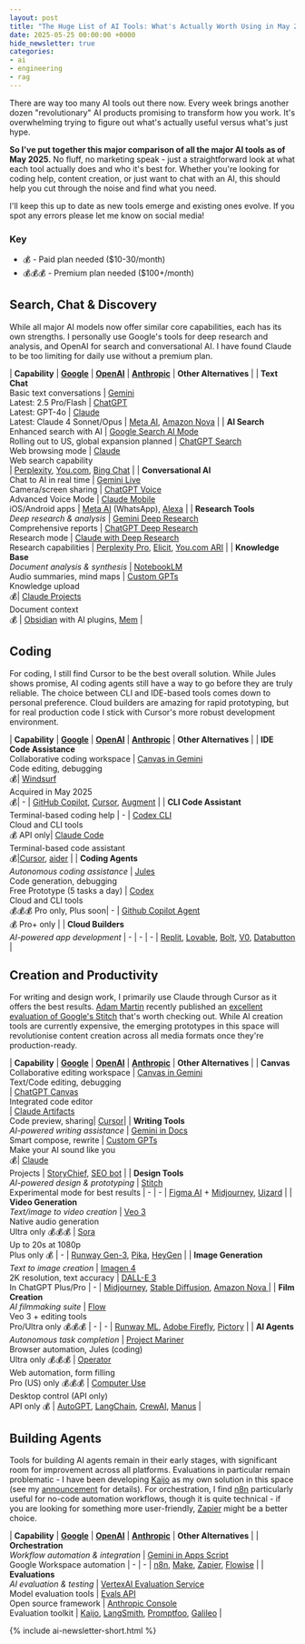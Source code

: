 ```yaml
---
layout: post
title: "The Huge List of AI Tools: What's Actually Worth Using in May 2025?"
date: 2025-05-25 00:00:00 +0000
hide_newsletter: true
categories:
- ai
- engineering
- rag
---
```


There are way too many AI tools out there now. Every week brings another dozen "revolutionary" AI products promising to transform how you work. It's overwhelming trying to figure out what's actually useful versus what's just hype.

**So I've put together this major comparison of all the major AI tools as of May 2025.** No fluff, no marketing speak - just a straightforward look at what each tool actually does and who it's best for. Whether you're looking for coding help, content creation, or just want to chat with an AI, this should help you cut through the noise and find what you need.

<!--more-->

I'll keep this up to date as new tools emerge and existing ones evolve. If you spot any errors please let me know on social media!

### Key

- 💰 - Paid plan needed ($10-30/month)
- 💰💰💰 - Premium plan needed ($100+/month)

<style>
table {
  border-collapse: separate;
  border-spacing: 0 0.5em;
  width: 100%;
}
thead th {
  text-align: left;
  background: #fff;
  padding: 8px 4px;
}
tbody tr:nth-child(even) {
  background: #f7f3fe;
}
tbody td {
  vertical-align: top;
  padding: 8px 4px;
}
table a {
  text-decoration: underline;
}
</style>

## Search, Chat & Discovery

While all major AI models now offer similar core capabilities, each has its own strengths. I personally use Google's tools for deep research and analysis, and OpenAI for search and conversational AI. I have found Claude to be too limiting for daily use without a premium plan.

| **Capability** | **[Google](https://ai.google)** | **[OpenAI](https://openai.com)** | **[Anthropic](https://anthropic.com)** | **Other Alternatives** |
| **Text Chat**<br>Basic text conversations | [Gemini](https://gemini.google.com)<br>Latest: 2.5 Pro/Flash | [ChatGPT](https://chat.openai.com)<br>Latest: GPT-4o | [Claude](https://claude.ai)<br>Latest: Claude 4 Sonnet/Opus | [Meta AI](https://ai.meta.com), [Amazon Nova](https://aws.amazon.com/ai/generative-ai/nova/) |
| **AI Search**<br>Enhanced search with AI | [Google Search AI Mode](https://www.google.com/search)<br>Rolling out to US, global expansion planned | [ChatGPT Search](https://openai.com/index/introducing-chatgpt-search/)<br>Web browsing mode | [Claude](https://claude.ai)<br>Web search capability<br>| [Perplexity](https://perplexity.ai), [You.com](https://you.com), [Bing Chat](https://www.bing.com/chat) |
| **Conversational AI**<br>Chat to AI in real time | [Gemini Live](https://gemini.google.com)<br>Camera/screen sharing | [ChatGPT Voice](https://openai.com/chatgpt)<br>Advanced Voice Mode | [Claude Mobile](https://claude.ai)<br>iOS/Android apps | [Meta AI](https://ai.meta.com) (WhatsApp), [Alexa](https://alexa.amazon.com) |
| **Research Tools**<br>*Deep research & analysis* | [Gemini Deep Research](https://gemini.google.com/advanced)<br>Comprehensive reports | [ChatGPT Deep Research](https://chat.openai.com)<br>Research mode | [Claude with Deep Research](https://claude.ai)<br>Research capabilities | [Perplexity Pro](https://perplexity.ai/pro), [Elicit](https://elicit.com), [You.com ARI](https://you.com/ari) |
| **Knowledge Base**<br>*Document analysis & synthesis* | [NotebookLM](https://notebooklm.google.com)<br>Audio summaries, mind maps | [Custom GPTs](https://chat.openai.com/gpts)<br>Knowledge upload<br>💰| [Claude Projects](https://www.anthropic.com/news/projects)<br>Document context<br>💰 | [Obsidian](https://obsidian.md) with AI plugins, [Mem](https://mem.ai) |

## Coding

For coding, I still find Cursor to be the best overall solution. While Jules shows promise, AI coding agents still have a way to go before they are truly reliable. The choice between CLI and IDE-based tools comes down to personal preference. Cloud builders are amazing for rapid prototyping, but for real production code I stick with Cursor's more robust development environment.

| **Capability** | **[Google](https://ai.google)** | **[OpenAI](https://openai.com)** | **[Anthropic](https://anthropic.com)** | **Other Alternatives** |
| **IDE Code Assistance**<br>Collaborative coding workspace | [Canvas in Gemini](https://gemini.google.com/advanced)<br>Code editing, debugging<br>💰| [Windsurf](https://www.cnbc.com/2025/04/16/openai-in-talks-to-pay-about-3-billion-to-acquire-startup-windsurf.html)<br>Acquired in May 2025<br>💰| - | [GitHub Copilot](https://github.com/features/copilot), [Cursor](https://cursor.sh), [Augment](https://augmentcode.com) |
| **CLI Code Assistant**<br>Terminal-based coding help | - | [Codex CLI](https://openai.com/codex/)<br>Cloud and CLI tools<br>💰 API only| [Claude Code](https://docs.anthropic.com/en/docs/claude-code/overview)<br>Terminal-based code assistant<br>💰|[Cursor](https://cursor.sh), [aider](https://github.com/paul-gauthier/aider) |
| **Coding Agents**<br>*Autonomous coding assistance* | [Jules](https://jules.google.com)<br>Code generation, debugging<br>Free Prototype (5 tasks a day) | [Codex](https://openai.com/codex/)<br>Cloud and CLI tools<br>💰💰💰 Pro only, Plus soon| - | [Github Copilot Agent](https://docs.github.com/en/enterprise-cloud@latest/copilot/using-github-copilot/coding-agent/about-assigning-tasks-to-copilot)<br>💰 Pro+ only  |
| **Cloud Builders**<br>*AI-powered app development* | - | - | - | [Replit](https://replit.com), [Lovable](https://lovable.ai), [Bolt](https://bolt.so), [V0](https://v0.dev), [Databutton](https://databutton.com) |

## Creation and Productivity

For writing and design work, I primarily use Claude through Cursor as it offers the best results. [Adam Martin](https://www.linkedin.com/in/adam-martin-b3ba4414a/) recently published an [excellent evaluation of Google's Stitch](https://fractional-ctos.com/2025/05/24/google-stitch-evaluation-alternatives/) that's worth checking out. While AI creation tools are currently expensive, the emerging prototypes in this space will revolutionise content creation across all media formats once they're production-ready.

| **Capability** | **[Google](https://ai.google)** | **[OpenAI](https://openai.com)** | **[Anthropic](https://anthropic.com)** | **Other Alternatives** |
| **Canvas**<br>Collaborative editing workspace | [Canvas in Gemini](https://gemini.google/overview/canvas/?hl=en)<br>Text/Code editing, debugging<br>| [ChatGPT Canvas](https://openai.com/index/introducing-canvas/)<br>Integrated code editor<br>| [Claude Artifacts](https://www.anthropic.com/news/artifacts)<br>Code preview, sharing| [Cursor](https://cursor.sh)|
| **Writing Tools**<br>*AI-powered writing assistance* | [Gemini in Docs](https://workspace.google.com/solutions/ai/)<br>Smart compose, rewrite | [Custom GPTs](https://openai.com/index/introducing-gpts/)<br>Make your AI sound like you<br>💰| [Claude](https://claude.ai)<br>Projects | [StoryChief](https://storychief.io), [SEO bot](https://seobotai.com) |
| **Design Tools**<br>*AI-powered design & prototyping* | [Stitch](https://stitch.withgoogle.com/)<br>Experimental mode for best results | - | - | [Figma AI](https://www.figma.com/ai) + [Midjourney](https://midjourney.com), [Uizard](https://uizard.io) |
| **Video Generation**<br>*Text/image to video creation* | [Veo 3](https://deepmind.google/technologies/veo/)<br>Native audio generation<br>Ultra only 💰💰💰 | [Sora](https://openai.com/sora)<br>Up to 20s at 1080p<br>Plus only 💰 | - | [Runway Gen-3](https://runwayml.com), [Pika](https://pika.art), [HeyGen](https://heygen.com) |
| **Image Generation**<br>*Text to image creation* | [Imagen 4](https://deepmind.google/technologies/imagen/)<br>2K resolution, text accuracy | [DALL-E 3](https://openai.com/dall-e-3)<br>In ChatGPT Plus/Pro | - | [Midjourney](https://midjourney.com), [Stable Diffusion](https://stability.ai), [Amazon Nova ](https://aws.amazon.com/ai/generative-ai/nova/creative/) |
| **Film Creation**<br>*AI filmmaking suite* | [Flow](https://flow.google)<br>Veo 3 + editing tools<br>Pro/Ultra only 💰💰💰 | - | - | [Runway ML](https://runwayml.com), [Adobe Firefly](https://firefly.adobe.com), [Pictory](https://pictory.ai) |
| **AI Agents**<br>*Autonomous task completion* | [Project Mariner](https://blog.google/technology/google-deepmind/google-gemini-ai-update-december-2024/)<br>Browser automation, Jules (coding)<br>Ultra only 💰💰💰 | [Operator](https://openai.com/index/introducing-operator/)<br>Web automation, form filling<br>Pro (US) only 💰💰💰 | [Computer Use](https://www.anthropic.com/news/3-5-models-and-computer-use)<br>Desktop control (API only)<br>API only 💰 | [AutoGPT](https://autogpt.net), [LangChain](https://langchain.com), [CrewAI](https://crewai.com), [Manus](https://manus.ai) |

## Building Agents

Tools for building AI agents remain in their early stages, with significant room for improvement across all platforms. Evaluations in particular remain problematic - I have been developing [Kaijo](https://kaijo.ai) as my own solution in this space (see my [announcement](/kaijo) for details). For orchestration, I find [n8n](https://n8n.io) particularly useful for no-code automation workflows, though it is quite technical - if you are looking for something more user-friendly, [Zapier](https://zapier.com) might be a better choice.

| **Capability** | **[Google](https://ai.google)** | **[OpenAI](https://openai.com)** | **[Anthropic](https://anthropic.com)** | **Other Alternatives** |
| **Orchestration**<br>*Workflow automation & integration* | [Gemini in Apps Script](https://github.com/mhawksey/GeminiApp)<br>Google Workspace automation | - | - | [n8n](https://n8n.io), [Make](https://www.make.com), [Zapier](https://zapier.com), [Flowise](https://flowiseai.com) |
| **Evaluations**<br>*AI evaluation & testing* | [VertexAI Evaluation Service](https://cloud.google.com/vertex-ai/generative-ai/docs/models/evaluation-overview)<br>Model evaluation tools | [Evals API](https://platform.openai.com/docs/guides/evals)<br>Open source framework | [Anthropic Console](https://console.anthropic.com/dashboard)<br>Evaluation toolkit | [Kaijo](https://kaijo.ai), [LangSmith](https://smith.langchain.com), [Promptfoo](https://promptfoo.dev), [Galileo](https://galileo.ai) |

{% include ai-newsletter-short.html %}